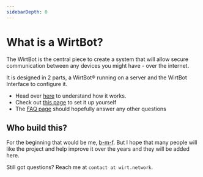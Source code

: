 ```yaml
---
sidebarDepth: 0
---
```


# What is a WirtBot?

The WirtBot is the central piece to create a system that will allow secure communication between any devices you might have - over the internet.

It is designed in 2 parts, a WirtBot® running on a server and the WirtBot Interface to configure it.

- Head over <a target="_blank" rel="noopener noreferrer" href="/docs/how-does-it-work">here</a> to understand how it works.
- Check out <a target="_blank" rel="noopener noreferrer" href="/docs/setup">this page</a> to set it up yourself
- The <a target="_blank" rel="noopener noreferrer" href="/docs/setup">FAQ page</a> should hopefully answer any other questions


## Who build this?

For the beginning that would be me, [b-m-f](https://ehlers.berlin).
But I hope that many people will like the project and help improve it over the years and they will be added here.

Still got questions? Reach me at `contact at wirt.network`.
